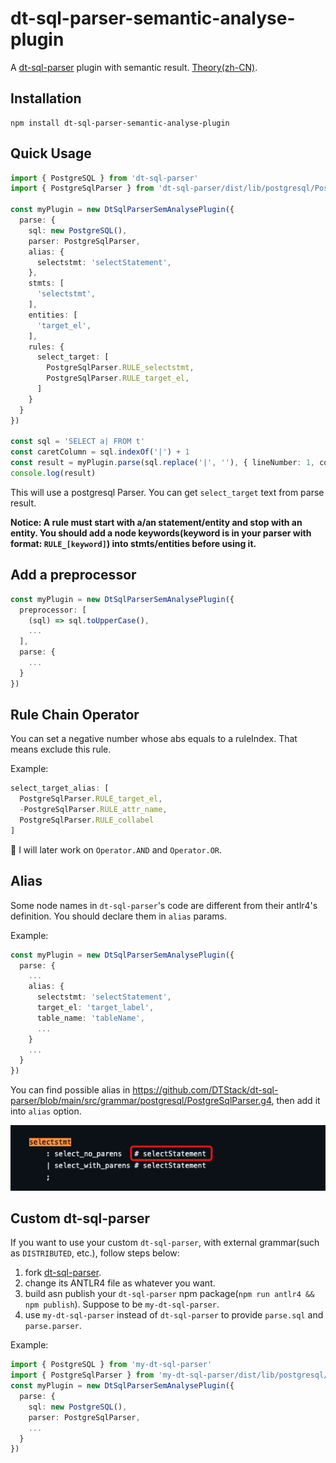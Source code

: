 # dt-sql-parser-semantic-analyse-plugin

A [dt-sql-parser](https://github.com/DTStack/dt-sql-parser) plugin with semantic result. [Theory(zh-CN)](https://github.com/Kijin-Seija/dt-sql-parser-analyse-demo).

## Installation

```
npm install dt-sql-parser-semantic-analyse-plugin
```

## Quick Usage
```typescript
import { PostgreSQL } from 'dt-sql-parser'
import { PostgreSqlParser } from 'dt-sql-parser/dist/lib/postgresql/PostgreSqlParser'

const myPlugin = new DtSqlParserSemAnalysePlugin({
  parse: {
    sql: new PostgreSQL(),
    parser: PostgreSqlParser,
    alias: {
      selectstmt: 'selectStatement',
    },
    stmts: [
      'selectstmt',
    ],
    entities: [
      'target_el',
    ],
    rules: {
      select_target: [
        PostgreSqlParser.RULE_selectstmt,
        PostgreSqlParser.RULE_target_el,
      ]
    }
  }
})

const sql = 'SELECT a| FROM t'
const caretColumn = sql.indexOf('|') + 1
const result = myPlugin.parse(sql.replace('|', ''), { lineNumber: 1, columnNumber: caretColumn })
console.log(result)
```

This will use a postgresql Parser. You can get `select_target` text from parse result.

**Notice: A rule must start with a/an statement/entity and stop with an entity. You should add a node keywords(keyword is in your parser with format: `RULE_[keyword]`) into stmts/entities before using it.**

## Add a preprocessor

```typescript
const myPlugin = new DtSqlParserSemAnalysePlugin({
  preprocessor: [
    (sql) => sql.toUpperCase(),
    ...
  ],
  parse: {
    ...
  }
})
```

## Rule Chain Operator

You can set a negative number whose abs equals to a ruleIndex. That means exclude this rule.

Example:

```typescript
select_target_alias: [
  PostgreSqlParser.RULE_target_el,
  -PostgreSqlParser.RULE_attr_name,
  PostgreSqlParser.RULE_collabel
]
```

🚧 I will later work on `Operator.AND` and `Operator.OR`.

## Alias

Some node names in `dt-sql-parser`'s code are different from their antlr4's definition. You should declare them in `alias` params.

Example:

```typescript
const myPlugin = new DtSqlParserSemAnalysePlugin({
  parse: {
    ...
    alias: {
      selectstmt: 'selectStatement',
      target_el: 'target_label',
      table_name: 'tableName',
      ...
    }
    ...
  }
})
```

You can find possible alias in https://github.com/DTStack/dt-sql-parser/blob/main/src/grammar/postgresql/PostgreSqlParser.g4, then add it into `alias` option.

![alt text](./assets/alias-example.png)

## Custom dt-sql-parser

If you want to use your custom `dt-sql-parser`, with external grammar(such as `DISTRIBUTED`, etc.), follow steps below:
1. fork [dt-sql-parser](https://github.com/DTStack/dt-sql-parser).
2. change its ANTLR4 file as whatever you want.
3. build asn publish your `dt-sql-parser` npm package(`npm run antlr4 && npm publish`). Suppose to be `my-dt-sql-parser`.
4. use `my-dt-sql-parser` instead of `dt-sql-parser` to provide `parse.sql` and `parse.parser`.

Example:

```typescript
import { PostgreSQL } from 'my-dt-sql-parser'
import { PostgreSqlParser } from 'my-dt-sql-parser/dist/lib/postgresql/PostgreSqlParser'
const myPlugin = new DtSqlParserSemAnalysePlugin({
  parse: {
    sql: new PostgreSQL(),
    parser: PostgreSqlParser,
    ...
  }
})
```

